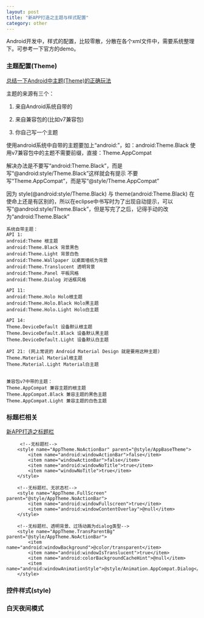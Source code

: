 ```yaml
---
layout: post
title: "新APP打造之主题与样式配置"
category: other
---
```


Android开发中，样式的配置，比较零散，分散在各个xml文件中，需要系统整理下。可参考一下官方的demo。

### 主题配置(Theme)

[总结一下Android中主题(Theme)的正确玩法](https://www.cnblogs.com/zhouyou96/p/5323138.html)

主题的来源有三个：

1) 来自Android系统自带的

2) 来自兼容包的(比如v7兼容包)

3) 你自己写一个主题



使用android系统中自带的主题要加上“android:”，如：android:Theme.Black
使用v7兼容包中的主题不需要前缀，直接：Theme.AppCompat

解决办法是不要写“android:Theme.Black”，而是写“@android:style/Theme.Black”这样就会有提示
不要写“Theme.AppCompat”，而是写“@style/Theme.AppCompat”

因为 style(@android:style/Theme.Black) 与 theme(android:Theme.Black) 在使命上还是有区别的，所以在eclipse中书写时为了出现自动提示，可以写“@android:style/Theme.Black”，但是写完了之后，记得手动的改为“android:Theme.Black”

```
系统自带主题：
API 1:
android:Theme 根主题
android:Theme.Black 背景黑色
android:Theme.Light 背景白色
android:Theme.Wallpaper 以桌面墙纸为背景
android:Theme.Translucent 透明背景
android:Theme.Panel 平板风格
android:Theme.Dialog 对话框风格

API 11:
android:Theme.Holo Holo根主题
android:Theme.Holo.Black Holo黑主题
android:Theme.Holo.Light Holo白主题

API 14:
Theme.DeviceDefault 设备默认根主题
Theme.DeviceDefault.Black 设备默认黑主题
Theme.DeviceDefault.Light 设备默认白主题

API 21: (网上常说的 Android Material Design 就是要用这种主题)
Theme.Material Material根主题
Theme.Material.Light Material白主题


兼容包v7中带的主题：
Theme.AppCompat 兼容主题的根主题
Theme.AppCompat.Black 兼容主题的黑色主题
Theme.AppCompat.Light 兼容主题的白色主题
```

### 标题栏相关

[新APP打造之标题栏](https://holiday-toby.github.io/other/2019/09/29/android-new-app-toolbar-and-actionbar.html)

```
     <!--无标题栏-->
    <style name="AppTheme.NoActionBar" parent="@style/AppBaseTheme">
        <item name="android:windowActionBar">false</item>
        <item name="windowActionBar">false</item>
        <item name="android:windowNoTitle">true</item>
        <item name="windowNoTitle">true</item>
    </style>

    <!--无标题栏、无状态栏-->
    <style name="AppTheme.FullScreen" parent="@style/AppTheme.NoActionBar">
        <item name="android:windowFullscreen">true</item>
        <item name="android:windowContentOverlay">@null</item>
    </style>

    <!--无标题栏、透明背景、过场动画为dialog类型-->
    <style name="AppTheme.TransParentBg" parent="@style/AppTheme.NoActionBar">
        <item name="android:windowBackground">@color/transparent</item>
        <item name="android:windowIsTranslucent">true</item>
        <item name="android:colorBackgroundCacheHint">@null</item>
        <item name="android:windowAnimationStyle">@style/Animation.AppCompat.Dialog</item>
    </style>
```

### 控件样式(style)

### 白天夜间模式